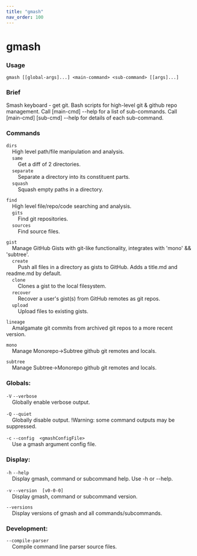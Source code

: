 ```yaml
---
title: "gmash"
nav_order: 100
---
```


# gmash

### Usage
`gmash [[global-args]...] <main-command> <sub-command> [[args]...]`

### Brief
Smash keyboard - get git. Bash scripts for high-level git & github repo management.
Call [main-cmd] --help for a list of sub-commands.
Call [main-cmd] [sub-cmd] --help for details of each sub-command.

### Commands

`dirs` \
&nbsp;&nbsp;&nbsp;&nbsp;High level path/file manipulation and analysis.\
&nbsp;&nbsp;&nbsp;&nbsp;`same`\
&nbsp;&nbsp;&nbsp;&nbsp;&nbsp;&nbsp;&nbsp;&nbsp;Get a diff of 2 directories.\
&nbsp;&nbsp;&nbsp;&nbsp;`separate`\
&nbsp;&nbsp;&nbsp;&nbsp;&nbsp;&nbsp;&nbsp;&nbsp;Separate a directory into its constituent parts.\
&nbsp;&nbsp;&nbsp;&nbsp;`squash`\
&nbsp;&nbsp;&nbsp;&nbsp;&nbsp;&nbsp;&nbsp;&nbsp;Squash empty paths in a directory.

`find` \
&nbsp;&nbsp;&nbsp;&nbsp;High level file/repo/code searching and analysis.\
&nbsp;&nbsp;&nbsp;&nbsp;`gits`\
&nbsp;&nbsp;&nbsp;&nbsp;&nbsp;&nbsp;&nbsp;&nbsp;Find git repositories.\
&nbsp;&nbsp;&nbsp;&nbsp;`sources`\
&nbsp;&nbsp;&nbsp;&nbsp;&nbsp;&nbsp;&nbsp;&nbsp;Find source files.

`gist` \
&nbsp;&nbsp;&nbsp;&nbsp;Manage GitHub Gists with git-like functionality, integrates with 'mono' && 'subtree'.\
&nbsp;&nbsp;&nbsp;&nbsp;`create`\
&nbsp;&nbsp;&nbsp;&nbsp;&nbsp;&nbsp;&nbsp;&nbsp;Push all files in a directory as gists to GitHub. Adds a title.md and readme.md by default.\
&nbsp;&nbsp;&nbsp;&nbsp;`clone`\
&nbsp;&nbsp;&nbsp;&nbsp;&nbsp;&nbsp;&nbsp;&nbsp;Clones a gist to the local filesystem.\
&nbsp;&nbsp;&nbsp;&nbsp;`recover`\
&nbsp;&nbsp;&nbsp;&nbsp;&nbsp;&nbsp;&nbsp;&nbsp;Recover a user's gist(s) from GitHub remotes as git repos.\
&nbsp;&nbsp;&nbsp;&nbsp;`upload`\
&nbsp;&nbsp;&nbsp;&nbsp;&nbsp;&nbsp;&nbsp;&nbsp;Upload files to existing gists.

`lineage` \
&nbsp;&nbsp;&nbsp;&nbsp;Amalgamate git commits from archived git repos to a more recent version.

`mono` \
&nbsp;&nbsp;&nbsp;&nbsp;Manage Monorepo->Subtree github git remotes and locals.

`subtree` \
&nbsp;&nbsp;&nbsp;&nbsp;Manage Subtree->Monorepo github git remotes and locals.

### Globals:
`-V`  `--verbose` \
&nbsp;&nbsp;&nbsp;&nbsp;Globally enable verbose output.

`-Q`  `--quiet` \
&nbsp;&nbsp;&nbsp;&nbsp;Globally disable output. !Warning: some command outputs may be suppressed.

`-c`  `--config  <gmashConfigFile>` \
&nbsp;&nbsp;&nbsp;&nbsp;Use a gmash argument config file.

### Display:
`-h`  `--help` \
&nbsp;&nbsp;&nbsp;&nbsp;Display gmash, command or subcommand help. Use -h or --help.

`-v`  `--version  [v0-0-0]` \
&nbsp;&nbsp;&nbsp;&nbsp;Display gmash, command or subcommand version.

`--versions` \
&nbsp;&nbsp;&nbsp;&nbsp;Display versions of gmash and all commands/subcommands.

### Development:
`--compile-parser` \
&nbsp;&nbsp;&nbsp;&nbsp;Compile command line parser source files.
